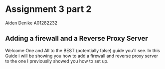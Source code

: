 # Assignment 3 part 2

Aiden Denike A01282232

## Adding a firewall and a Reverse Proxy Server

Welcome One and All to the BEST (potentially false) guide you'll see. In this Guide i will be showing you how to add a firewall and reverse proxy server to the one I previouslly showed you how to set up.